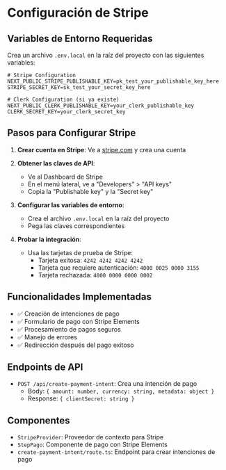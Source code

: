# Configuración de Stripe

## Variables de Entorno Requeridas

Crea un archivo `.env.local` en la raíz del proyecto con las siguientes variables:

```env
# Stripe Configuration
NEXT_PUBLIC_STRIPE_PUBLISHABLE_KEY=pk_test_your_publishable_key_here
STRIPE_SECRET_KEY=sk_test_your_secret_key_here

# Clerk Configuration (si ya existe)
NEXT_PUBLIC_CLERK_PUBLISHABLE_KEY=your_clerk_publishable_key
CLERK_SECRET_KEY=your_clerk_secret_key
```

## Pasos para Configurar Stripe

1. **Crear cuenta en Stripe**: Ve a [stripe.com](https://stripe.com) y crea una cuenta

2. **Obtener las claves de API**:
   - Ve al Dashboard de Stripe
   - En el menú lateral, ve a "Developers" > "API keys"
   - Copia la "Publishable key" y la "Secret key"

3. **Configurar las variables de entorno**:
   - Crea el archivo `.env.local` en la raíz del proyecto
   - Pega las claves correspondientes

4. **Probar la integración**:
   - Usa las tarjetas de prueba de Stripe:
     - Tarjeta exitosa: `4242 4242 4242 4242`
     - Tarjeta que requiere autenticación: `4000 0025 0000 3155`
     - Tarjeta rechazada: `4000 0000 0000 0002`

## Funcionalidades Implementadas

- ✅ Creación de intenciones de pago
- ✅ Formulario de pago con Stripe Elements
- ✅ Procesamiento de pagos seguros
- ✅ Manejo de errores
- ✅ Redirección después del pago exitoso

## Endpoints de API

- `POST /api/create-payment-intent`: Crea una intención de pago
  - Body: `{ amount: number, currency: string, metadata: object }`
  - Response: `{ clientSecret: string }`

## Componentes

- `StripeProvider`: Proveedor de contexto para Stripe
- `StepPago`: Componente de pago con Stripe Elements
- `create-payment-intent/route.ts`: Endpoint para crear intenciones de pago 